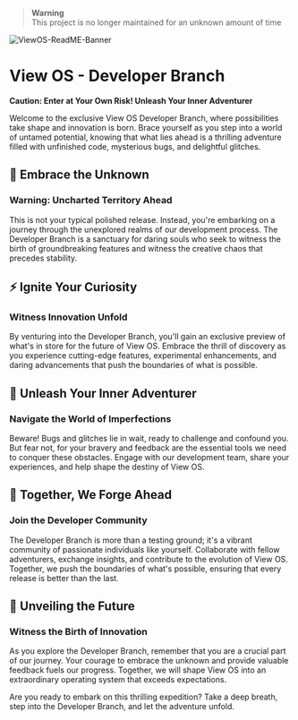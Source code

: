 > **Warning**<br>
> This project is no longer maintained for an unknown amount of time

![ViewOS-ReadME-Banner](https://github.com/gamemaster123356/View-OS/blob/github-assets/ViewOS-ReadME-Banner.png)

# View OS - Developer Branch

**Caution: Enter at Your Own Risk! Unleash Your Inner Adventurer**

Welcome to the exclusive View OS Developer Branch, where possibilities take shape and innovation is born. Brace yourself as you step into a world of untamed potential, knowing that what lies ahead is a thrilling adventure filled with unfinished code, mysterious bugs, and delightful glitches.
<br>

## 🐉 Embrace the Unknown
### Warning: Uncharted Territory Ahead

This is not your typical polished release. Instead, you're embarking on a journey through the unexplored realms of our development process. The Developer Branch is a sanctuary for daring souls who seek to witness the birth of groundbreaking features and witness the creative chaos that precedes stability.
<br>

## ⚡ Ignite Your Curiosity
### Witness Innovation Unfold

By venturing into the Developer Branch, you'll gain an exclusive preview of what's in store for the future of View OS. Embrace the thrill of discovery as you experience cutting-edge features, experimental enhancements, and daring advancements that push the boundaries of what is possible.
<br>

## 🐞 Unleash Your Inner Adventurer
### Navigate the World of Imperfections

Beware! Bugs and glitches lie in wait, ready to challenge and confound you. But fear not, for your bravery and feedback are the essential tools we need to conquer these obstacles. Engage with our development team, share your experiences, and help shape the destiny of View OS.
<br>

## 🌌 Together, We Forge Ahead
### Join the Developer Community

The Developer Branch is more than a testing ground; it's a vibrant community of passionate individuals like yourself. Collaborate with fellow adventurers, exchange insights, and contribute to the evolution of View OS. Together, we push the boundaries of what's possible, ensuring that every release is better than the last.
<br>

## 🌟 Unveiling the Future
### Witness the Birth of Innovation

As you explore the Developer Branch, remember that you are a crucial part of our journey. Your courage to embrace the unknown and provide valuable feedback fuels our progress. Together, we will shape View OS into an extraordinary operating system that exceeds expectations.
<br>

Are you ready to embark on this thrilling expedition? Take a deep breath, step into the Developer Branch, and let the adventure unfold.
